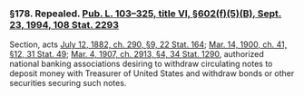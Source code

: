 ### §178. Repealed. [Pub. L. 103–325, title VI, §602(f)(5)(B), Sept. 23, 1994, 108 Stat. 2293](/statviewer.htm?volume=108&page=2293) ###

Section, acts [July 12, 1882, ch. 290, §9, 22 Stat. 164](/statviewer.htm?volume=22&page=164); [Mar. 14, 1900, ch. 41, §12, 31 Stat. 49](/statviewer.htm?volume=31&page=49); [Mar. 4, 1907, ch. 2913, §4, 34 Stat. 1290](/statviewer.htm?volume=34&page=1290), authorized national banking associations desiring to withdraw circulating notes to deposit money with Treasurer of United States and withdraw bonds or other securities securing such notes.